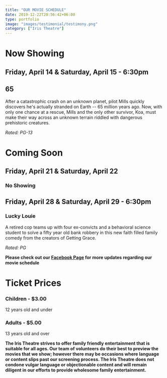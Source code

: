 ```yaml
---
title: "OUR MOVIE SCHEDULE"
date: 2019-12-22T20:56:42+06:00
type: portfolio
image: "images/testimonial/testimony.png"
category: ["Iris Theatre"]
---
```


# Now Showing

## Friday, April 14 & Saturday, April 15 - 6:30pm

## 65

After a catastrophic crash on an unknown planet, pilot Mills quickly discovers he's actually stranded on Earth -- 65 million years ago. Now, with only one chance at a rescue, Mills and the only other survivor, Koa, must make their way across an unknown terrain riddled with dangerous prehistoric creatures.

_Rated: PG-13_

# Coming Soon

## Friday, April 21 & Saturday, April 22

### No Showing 

## Friday, April 28 & Saturday, April 29 - 6:30pm

### Lucky Louie 

A retired cop teams up with four ex-convicts and a behavioral science student to solve a fifty year old bank robbery in this new faith filled family comedy from the creators of Getting Grace. 

_Rated: PG_


**Please check out our [Facebook Page](https://www.facebook.com/Themotzingcenter/) for more updates regarding our movie schedule**

# Ticket Prices

### Children - $3.00
12 years old and under

### Adults - $5.00 
13 years old and over

**The Iris Theatre strives to offer family friendly entertainment that is suitable for all ages. Our team of volunteers do their best to preview the movies that we show; however there may be occasions where language or content slips past our screening process. The Iris Theatre does not condone vulgar language or objectionable content and will remain diligent in our efforts to provide wholesome family entertainment.**
